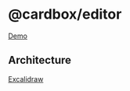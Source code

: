 # @cardbox/editor

[Demo](https://cardbox.github.io/editor/)

## Architecture

[Excalidraw](https://excalidraw.com/#json=5197881497616384,CD58o1e1xjDyFpEVkRk56w)